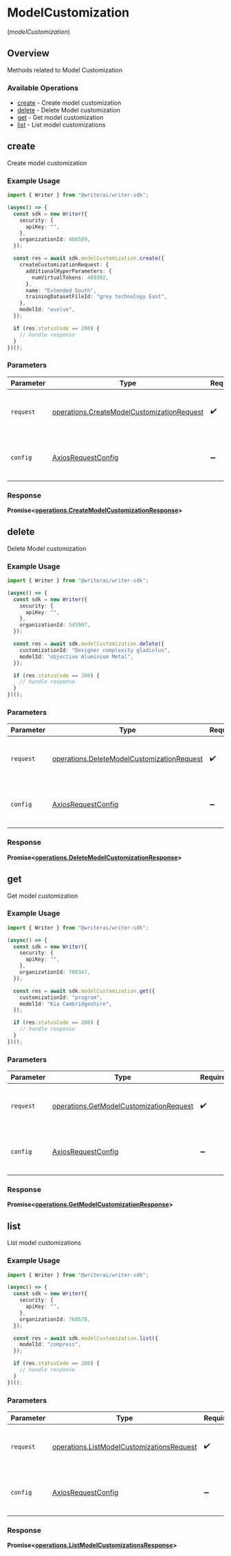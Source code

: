 # ModelCustomization
(*modelCustomization*)

## Overview

Methods related to Model Customization

### Available Operations

* [create](#create) - Create model customization
* [delete](#delete) - Delete Model customization
* [get](#get) - Get model customization
* [list](#list) - List model customizations

## create

Create model customization

### Example Usage

```typescript
import { Writer } from "@writerai/writer-sdk";

(async() => {
  const sdk = new Writer({
    security: {
      apiKey: "",
    },
    organizationId: 486589,
  });

  const res = await sdk.modelCustomization.create({
    createCustomizationRequest: {
      additionalHyperParameters: {
        numVirtualTokens: 489382,
      },
      name: "Extended South",
      trainingDatasetFileId: "grey technology East",
    },
    modelId: "evolve",
  });

  if (res.statusCode == 200) {
    // handle response
  }
})();
```

### Parameters

| Parameter                                                                                                | Type                                                                                                     | Required                                                                                                 | Description                                                                                              |
| -------------------------------------------------------------------------------------------------------- | -------------------------------------------------------------------------------------------------------- | -------------------------------------------------------------------------------------------------------- | -------------------------------------------------------------------------------------------------------- |
| `request`                                                                                                | [operations.CreateModelCustomizationRequest](../../models/operations/createmodelcustomizationrequest.md) | :heavy_check_mark:                                                                                       | The request object to use for the request.                                                               |
| `config`                                                                                                 | [AxiosRequestConfig](https://axios-http.com/docs/req_config)                                             | :heavy_minus_sign:                                                                                       | Available config options for making requests.                                                            |


### Response

**Promise<[operations.CreateModelCustomizationResponse](../../models/operations/createmodelcustomizationresponse.md)>**


## delete

Delete Model customization

### Example Usage

```typescript
import { Writer } from "@writerai/writer-sdk";

(async() => {
  const sdk = new Writer({
    security: {
      apiKey: "",
    },
    organizationId: 545907,
  });

  const res = await sdk.modelCustomization.delete({
    customizationId: "Designer complexity gladiolus",
    modelId: "objective Aluminium Metal",
  });

  if (res.statusCode == 200) {
    // handle response
  }
})();
```

### Parameters

| Parameter                                                                                                | Type                                                                                                     | Required                                                                                                 | Description                                                                                              |
| -------------------------------------------------------------------------------------------------------- | -------------------------------------------------------------------------------------------------------- | -------------------------------------------------------------------------------------------------------- | -------------------------------------------------------------------------------------------------------- |
| `request`                                                                                                | [operations.DeleteModelCustomizationRequest](../../models/operations/deletemodelcustomizationrequest.md) | :heavy_check_mark:                                                                                       | The request object to use for the request.                                                               |
| `config`                                                                                                 | [AxiosRequestConfig](https://axios-http.com/docs/req_config)                                             | :heavy_minus_sign:                                                                                       | Available config options for making requests.                                                            |


### Response

**Promise<[operations.DeleteModelCustomizationResponse](../../models/operations/deletemodelcustomizationresponse.md)>**


## get

Get model customization

### Example Usage

```typescript
import { Writer } from "@writerai/writer-sdk";

(async() => {
  const sdk = new Writer({
    security: {
      apiKey: "",
    },
    organizationId: 700347,
  });

  const res = await sdk.modelCustomization.get({
    customizationId: "program",
    modelId: "Kia Cambridgeshire",
  });

  if (res.statusCode == 200) {
    // handle response
  }
})();
```

### Parameters

| Parameter                                                                                          | Type                                                                                               | Required                                                                                           | Description                                                                                        |
| -------------------------------------------------------------------------------------------------- | -------------------------------------------------------------------------------------------------- | -------------------------------------------------------------------------------------------------- | -------------------------------------------------------------------------------------------------- |
| `request`                                                                                          | [operations.GetModelCustomizationRequest](../../models/operations/getmodelcustomizationrequest.md) | :heavy_check_mark:                                                                                 | The request object to use for the request.                                                         |
| `config`                                                                                           | [AxiosRequestConfig](https://axios-http.com/docs/req_config)                                       | :heavy_minus_sign:                                                                                 | Available config options for making requests.                                                      |


### Response

**Promise<[operations.GetModelCustomizationResponse](../../models/operations/getmodelcustomizationresponse.md)>**


## list

List model customizations

### Example Usage

```typescript
import { Writer } from "@writerai/writer-sdk";

(async() => {
  const sdk = new Writer({
    security: {
      apiKey: "",
    },
    organizationId: 768578,
  });

  const res = await sdk.modelCustomization.list({
    modelId: "compress",
  });

  if (res.statusCode == 200) {
    // handle response
  }
})();
```

### Parameters

| Parameter                                                                                              | Type                                                                                                   | Required                                                                                               | Description                                                                                            |
| ------------------------------------------------------------------------------------------------------ | ------------------------------------------------------------------------------------------------------ | ------------------------------------------------------------------------------------------------------ | ------------------------------------------------------------------------------------------------------ |
| `request`                                                                                              | [operations.ListModelCustomizationsRequest](../../models/operations/listmodelcustomizationsrequest.md) | :heavy_check_mark:                                                                                     | The request object to use for the request.                                                             |
| `config`                                                                                               | [AxiosRequestConfig](https://axios-http.com/docs/req_config)                                           | :heavy_minus_sign:                                                                                     | Available config options for making requests.                                                          |


### Response

**Promise<[operations.ListModelCustomizationsResponse](../../models/operations/listmodelcustomizationsresponse.md)>**

